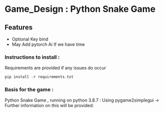 
# Game_Design : Python Snake Game

## Features
* Optional Key bind 
* May Add pytorch Ai If we have time  


### Instructions to install : 
Requirements are provided if any issues do occur 
```python
pip install -r requirements.txt 
```

### Basis for the game : 
Python Snake Game , running on python 3.8.7 : Using pygame2simplegui -> Further information on this will be provided: 




